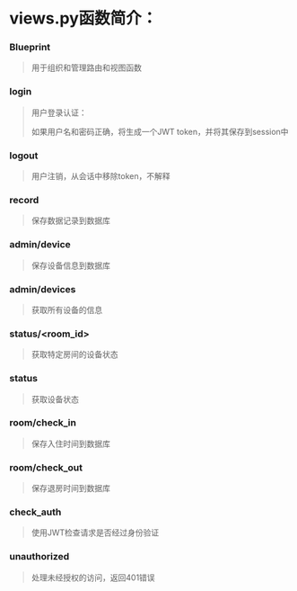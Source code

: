 # views.py函数简介：

### Blueprint
> 用于组织和管理路由和视图函数

### login
> 用户登录认证：
> 
> 如果用户名和密码正确，将生成一个JWT token，并将其保存到session中

### logout
> 用户注销，从会话中移除token，不解释

### record
> 保存数据记录到数据库

### admin/device
> 保存设备信息到数据库

### admin/devices
> 获取所有设备的信息

### status/<room_id>
> 获取特定房间的设备状态

### status
> 获取设备状态

### room/check_in
> 保存入住时间到数据库

### room/check_out
> 保存退房时间到数据库

### check_auth
> 使用JWT检查请求是否经过身份验证

### unauthorized
> 处理未经授权的访问，返回401错误